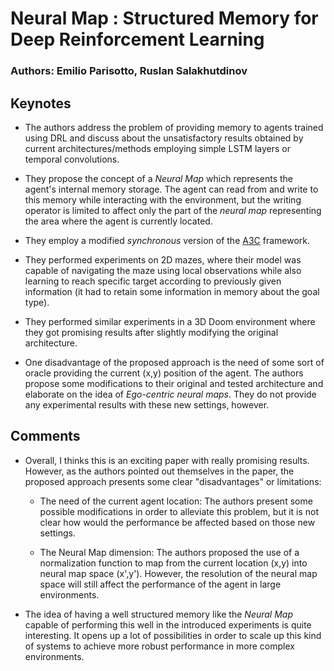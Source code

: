 # Neural Map : Structured Memory for Deep Reinforcement Learning

### Authors: Emilio Parisotto, Ruslan Salakhutdinov

## Keynotes

- The authors address the problem of providing memory to agents trained using DRL and discuss about the unsatisfactory results obtained by current architectures/methods employing simple LSTM layers or temporal convolutions.

- They propose the concept of a _Neural Map_ which represents the agent's internal memory storage. The agent can read from and write to this memory while interacting with the environment, but the writing operator is limited to affect only the part of the _neural map_ representing the area where the agent is currently located.

- They employ a modified _synchronous_ version of the [A3C](https://arxiv.org/abs/1602.01783) framework.

- They performed experiments on 2D mazes, where their model was capable of navigating the maze using local observations while also learning to reach specific target according to previously given information (it had to retain some information in memory about the goal type).

- They performed similar experiments in a 3D Doom environment where they got promising results after slightly modifying the original architecture.

- One disadvantage of the proposed approach is the need of some sort of oracle providing the current (x,y) position of the agent. The authors propose some modifications to their original and tested architecture and elaborate on the idea of _Ego-centric neural maps_. They do not provide any experimental results with these new settings, however.


## Comments

- Overall, I thinks this is an exciting paper with really promising results. However, as the authors pointed out themselves in the paper, the proposed approach presents some clear "disadvantages" or limitations:

  - The need of the current agent location: The authors present some possible modifications in order to alleviate this problem, but it is not clear how would the performance be affected based on those new settings.

  - The Neural Map dimension: The authors proposed the use of a normalization function to map from the current location (x,y) into neural map space (x',y'). However, the resolution of the neural map space will still affect the performance of the agent in large environments. 

- The idea of having a well structured memory like the _Neural Map_ capable of performing this well in the introduced experiments is quite interesting. It opens up a lot of possibilities in order to scale up this kind of systems to achieve more robust performance in more complex environments.
